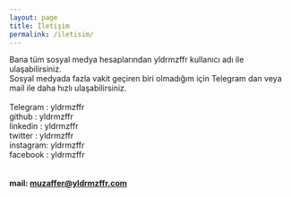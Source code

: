 ```yaml
---
layout: page
title: İletişim
permalink: /iletisim/
---
```


  Bana tüm sosyal medya hesaplarından yldrmzffr kullanıcı adı ile ulaşabilirsiniz.
<br>
  Sosyal medyada fazla vakit geçiren biri olmadığım için Telegram dan veya mail ile daha hızlı ulaşabilirsiniz.
<br><br>
    Telegram : yldrmzffr<br>
    github   : yldrmzffr<br>
    linkedin : yldrmzffr<br>
    twitter  : yldrmzffr<br>
    instagram: yldrmzffr<br>
    facebook : yldrmzffr<br>
<br>
<br>
<b>
  mail: muzaffer@yldrmzffr.com
</b>
